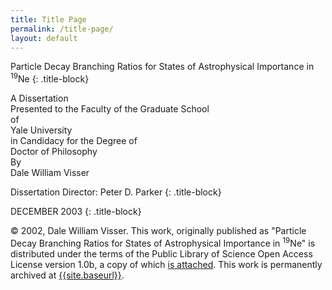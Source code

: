 ```yaml
---
title: Title Page
permalink: /title-page/
layout: default
---
```


Particle Decay Branching Ratios for States of Astrophysical Importance in
<sup>19</sup>Ne
{: .title-block}

<div class="title-block">
A Dissertation <br/>
Presented to the Faculty of the Graduate School <br/>
of<br/>
Yale University <br />
in Candidacy for the Degree of <br />
Doctor of Philosophy
</div>

<div class="title-block">
By <br />
Dale William Visser
</div>

Dissertation Director: Peter D. Parker
{: .title-block}

DECEMBER 2003
{: .title-block}

© 2002, Dale William Visser. This work, originally published as "Particle 
Decay Branching Ratios for States of Astrophysical Importance in 
<sup>19</sup>Ne" is distributed under the terms of the Public Library of 
Science Open Access License version 1.0b, a copy of which 
[is attached]({{site.baseurl}}/license/). This work is permanently 
archived at [{{site.baseurl}}]({{site.baseurl}}).
